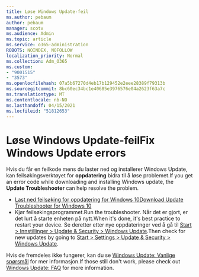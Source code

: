 ```yaml
---
title: Løse Windows Update-feil
ms.author: pebaum
author: pebaum
manager: scotv
ms.audience: Admin
ms.topic: article
ms.service: o365-administration
ROBOTS: NOINDEX, NOFOLLOW
localization_priority: Normal
ms.collection: Adm_O365
ms.custom:
- "9001515"
- "3573"
ms.openlocfilehash: 07a5b67270d4eb17b129452e2eee28389f79313b
ms.sourcegitcommit: 8bc60ec34bc1e40685e3976576e04a2623f63a7c
ms.translationtype: MT
ms.contentlocale: nb-NO
ms.lasthandoff: 04/15/2021
ms.locfileid: "51812653"
---
```

# <a name="fix-windows-update-errors"></a><span data-ttu-id="d48f3-102">Løse Windows Update-feil</span><span class="sxs-lookup"><span data-stu-id="d48f3-102">Fix Windows Update errors</span></span>

<span data-ttu-id="d48f3-103">Hvis du får en feilkode mens du laster ned og installerer Windows Update, kan feilsøkingsverktøyet for **oppdatering** bidra til å løse problemet.</span><span class="sxs-lookup"><span data-stu-id="d48f3-103">If you get an error code while downloading and installing Windows update, the **Update Troubleshooter** can help resolve the problem.</span></span>

- [<span data-ttu-id="d48f3-104">Last ned feilsøking for oppdatering for Windows 10</span><span class="sxs-lookup"><span data-stu-id="d48f3-104">Download Update Troubleshooter for Windows 10</span></span>](https://support.microsoft.com/help/4027322/windows-update-troubleshooter)
- <span data-ttu-id="d48f3-105">Kjør feilsøkingsprogrammet.</span><span class="sxs-lookup"><span data-stu-id="d48f3-105">Run the troubleshooter.</span></span> <span data-ttu-id="d48f3-106">Når det er gjort, er det lurt å starte enheten på nytt.</span><span class="sxs-lookup"><span data-stu-id="d48f3-106">When it's done, it's best practice to restart your device.</span></span> <span data-ttu-id="d48f3-107">Se deretter etter nye oppdateringer ved å gå til [Start > Innstillinger > Update & Security > Windows Update](ms-settings:windowsupdate).</span><span class="sxs-lookup"><span data-stu-id="d48f3-107">Then check for new updates by going to [Start > Settings > Update & Security > Windows Update](ms-settings:windowsupdate).</span></span>

<span data-ttu-id="d48f3-108">Hvis de fremdeles ikke fungerer, kan du se [Windows Update: Vanlige spørsmål](https://support.microsoft.com/help/12373/windows-update-faq) for mer informasjon.</span><span class="sxs-lookup"><span data-stu-id="d48f3-108">If those still don't work, please check out [Windows Update: FAQ](https://support.microsoft.com/help/12373/windows-update-faq) for more information.</span></span>
